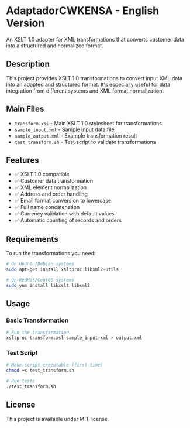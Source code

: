 # AdaptadorCWKENSA - English Version

An XSLT 1.0 adapter for XML transformations that converts customer data into a structured and normalized format.

## Description

This project provides XSLT 1.0 transformations to convert input XML data into an adapted and structured format. It's especially useful for data integration from different systems and XML format normalization.

## Main Files

- `transform.xsl` - Main XSLT 1.0 stylesheet for transformations
- `sample_input.xml` - Sample input data file
- `sample_output.xml` - Example transformation result
- `test_transform.sh` - Test script to validate transformations

## Features

- ✅ XSLT 1.0 compatible
- ✅ Customer data transformation
- ✅ XML element normalization
- ✅ Address and order handling
- ✅ Email format conversion to lowercase
- ✅ Full name concatenation
- ✅ Currency validation with default values
- ✅ Automatic counting of records and orders

## Requirements

To run the transformations you need:

```bash
# On Ubuntu/Debian systems
sudo apt-get install xsltproc libxml2-utils

# On RedHat/CentOS systems
sudo yum install libxslt libxml2
```

## Usage

### Basic Transformation

```bash
# Run the transformation
xsltproc transform.xsl sample_input.xml > output.xml
```

### Test Script

```bash
# Make script executable (first time)
chmod +x test_transform.sh

# Run tests
./test_transform.sh
```

## License

This project is available under MIT license.